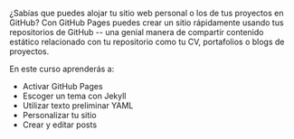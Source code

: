 ¿Sabías que puedes alojar tu sitio web personal o los de tus proyectos en GitHub? Con GitHub Pages puedes crear un sitio rápidamente usando tus repositorios de GitHub -- una genial manera de compartir contenido estático relacionado con tu repositorio como tu CV, portafolios o blogs de proyectos.

En este curso aprenderás a:

- Activar GitHub Pages
- Escoger un tema con Jekyll
- Utilizar texto preliminar YAML
- Personalizar tu sitio 
- Crear y editar posts

<!-- This course has a dedicated message board on the [GitHub Community]({{ communityBoard }}) website. If you want to discuss this course with GitHub Trainers or other participants create a post over there. The message board can also be used to troubleshoot any issue you encounter while taking this course. -->
